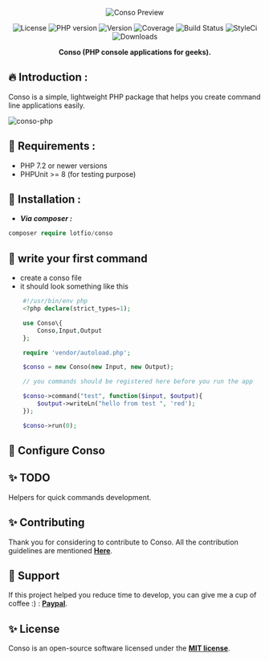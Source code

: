 <p align="center">
  <img src="https://user-images.githubusercontent.com/18489496/51750637-f351c280-20b2-11e9-97e3-f1e0232bb04a.png"  alt="Conso Preview">
  <p align="center">
    <img src="https://img.shields.io/badge/License-MIT-f1c40f"          alt="License">
    <img src="https://img.shields.io/badge/PHP-7.2-3498db.svg"          alt="PHP version">
    <img src="https://img.shields.io/badge/version-0.2.0-2c3e50.svg"    alt="Version">
    <img src="https://img.shields.io/badge/coverage-40%25-27ae60.svg"   alt="Coverage">
    <img src="https://travis-ci.org/lotfio/conso.svg?branch=master"     alt="Build Status">
    <img src="https://github.styleci.io/repos/165832668/shield?branch=master" alt="StyleCi">
    <img src="https://img.shields.io/badge/downloads-1k-e74c3c.svg"     alt="Downloads">
    </p>
  <p align="center">
    <strong>Conso (PHP console applications for geeks).</strong>
  </p>
</p>

## 🔥 Introduction :
Conso is a simple, lightweight PHP package that helps you create command line applications easily.

![conso-php](https://user-images.githubusercontent.com/18489496/87257339-7b3fae00-c49a-11ea-9246-74368e320385.gif)

## 📌 Requirements :
- PHP 7.2 or newer versions
- PHPUnit >= 8 (for testing purpose)

## 🚀 Installation :
* ***Via composer :***

```php
composer require lotfio/conso
```

## 🚀 write your first command
- create a conso file
- it should look something like this

```php
    #!/usr/bin/env php
    <?php declare(strict_types=1);

    use Conso\{
        Conso,Input,Output
    };

    require 'vendor/autoload.php';

    $conso = new Conso(new Input, new Output);

    // you commands should be registered here before you run the app

    $conso->command("test", function($input, $output){
        $output->writeLn("hello from test ", 'red');
    });

    $conso->run(0);
```


## 🔧 Configure Conso


## ✨ TODO

Helpers for quick commands development.

## ✨ Contributing

Thank you for considering to contribute to Conso. All the contribution guidelines are mentioned **[Here](CONTRIBUTE.md)**.

## 💖 Support

If this project helped you reduce time to develop, you can give me a cup of coffee :) : **[Paypal](https://www.paypal.me/lotfio)**.

## ✨ License

Conso is an open-source software licensed under the **[MIT license](LICENCE)**.
